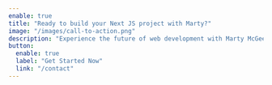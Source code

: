 ```yaml
---
enable: true
title: "Ready to build your Next JS project with Marty?"
image: "/images/call-to-action.png"
description: "Experience the future of web development with Marty McGee and Next. Build lightning-fast static sites with ease and flexibility."
button:
  enable: true
  label: "Get Started Now"
  link: "/contact"
---
```

